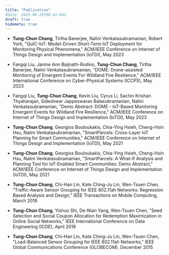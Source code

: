 ```yaml
---
title: "Publication"
#date: 2023-09-28T00:41:04Z
draft: true
hidemeta: true
---
```


- **Tung-Chun Chang**, Tirtha Banerjee, Nalini Venkatasubramanian, Robert York, "QuIC-IoT: Model-Driven Short-Term IoT Deployment for Monitoring Physical Phenomena," ACM/IEEE Conference on Internet of Things Design and Implementation (IoTDI), May 2023

- Fangqi Liu, Janine Ann Baijnath-Rodino, **Tung-Chun Chang**, Tirtha Banerjee, Nalini Venkatasubramanian, "DOME: Drone-assisted Monitoring of Emergent Events For Wildland Fire Resilience," ACM/IEEE International Conference on Cyber-Physical Systems (ICCPS), May 2023

- Fangqi Liu, **Tung-Chun Chang**, Kevin Liu, Cyrus Li, Sachin Krishan Thyaharajan, Sideshwar Jappeswaran Balasubramanian, Nalini Venkatasubramanian, "Demo Abstract: DOME - IoT-Based Monitoring Emergent Events for Wildland Fire Resilience," ACM/IEEE Conference on Internet of Things Design and Implementation (IoTDI), May 2023

- **Tung-Chun Chang**, Georgios Bouloukakis, Chia-Ying Hsieh, Cheng-Hsin Hsu, Nalini Venkatasubramanian, "SmartParcels: Cross-Layer IoT Planning for Smart Communities," ACM/IEEE Conference on Internet of Things Design and Implementation (IoTDI), May 2021

- **Tung-Chun Chang**, Georgios Bouloukakis, Chia-Ying Hsieh, Cheng-Hsin Hsu, Nalini Venkatasubramanian, "SmartParcels: A What-If Analysis and Planning Tool for IoT-Enabled Smart Communities: Demo Abstract," ACM/IEEE Conference on Internet of Things Design and Implementation (IoTDI), May 2021

- **Tung-Chun Chang**, Chi-Han Lin, Kate Ching-Ju Lin, Wen-Tsuen Chen, "Traffic-Aware Sensor Grouping for IEEE 802.11ah Networks: Regression Based Analysis and Design," IEEE Transactions on Mobile Computing, March 2019

- **Tung-Chun Chang**, Yishuo Shi, De-Nian Yang, Wen-Tsuen Chen, "Seed Selection and Social Coupon Allocation for Redemption Maximization in Online Social Networks," IEEE International Conference on Data Engineering (ICDE), April 2019

- **Tung-Chun Chang**, Chi-Han Lin, Kate Ching-Ju Lin, Wen-Tsuen Chen, "Load-Balanced Sensor Grouping for IEEE 802.11ah Networks," IEEE Global Communications Conference (GLOBECOM), December 2015
